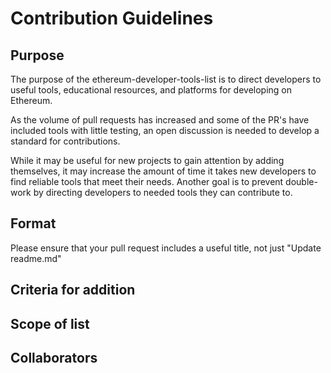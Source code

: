 # Contribution Guidelines

## Purpose
The purpose of the ethereum-developer-tools-list is to direct developers to useful tools, educational resources, and platforms for developing on Ethereum. 

As the volume of pull requests has increased and some of the PR's have included tools with little testing, an open discussion is needed to develop a standard for contributions.

While it may be useful for new projects to gain attention by adding themselves, it may increase the amount of time it takes new developers to find reliable tools that meet their needs. Another goal is to prevent double-work by directing developers to needed tools they can contribute to. 

## Format
Please ensure that your pull request includes a useful title, not just "Update readme.md" 

## Criteria for addition 

## Scope of list

## Collaborators
